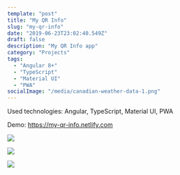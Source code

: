 ```yaml
---
template: "post"
title: "My QR Info"
slug: "my-qr-info"
date: "2019-06-23T23:02:40.549Z"
draft: false
description: "My QR Info app"
category: "Projects"
tags:
  - "Angular 8+"
  - "TypeScript"
  - "Material UI"
  - "PWA"
socialImage: "/media/canadian-weather-data-1.png"
---
```


Used technologies: Angular, TypeScript, Material UI, PWA

Demo: <https://my-qr-info.netlify.com>


![](/media/my-qr-info-1.png)

![](/media/my-qr-info-2.png)

![](/media/my-qr-info-3.png)
